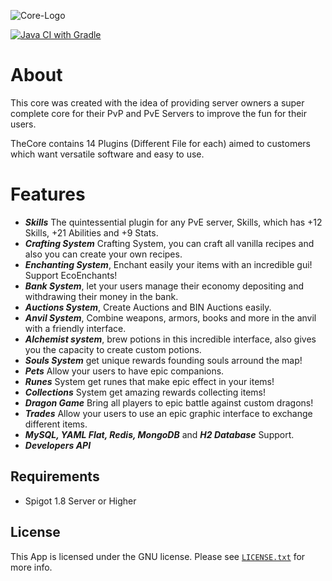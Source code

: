 ![Core-Logo](https://i.imgur.com/OOhzVG5.png)

[![Java CI with Gradle](https://github.com/r3back/the-core/actions/workflows/gradle.yml/badge.svg)](https://github.com/r3back/the-core/actions/workflows/gradle.yml)

# About
This core was created with the idea of providing server owners a super complete core
for their PvP and PvE Servers to improve the fun for their users.

TheCore contains 14 Plugins (Different File for each)
aimed to customers which want versatile software and easy to use.

# Features
* ***Skills*** The quintessential plugin for any PvE server, Skills, which has +12 Skills, +21 Abilities and +9 Stats.
* ***Crafting System*** Crafting System, you can craft all vanilla recipes and also you can create your own recipes.
* ***Enchanting System***, Enchant easily your items with an incredible gui! Support EcoEnchants!
* ***Bank System***, let your users manage their economy depositing and withdrawing their money in the bank.
* ***Auctions System***, Create Auctions and BIN Auctions easily.
* ***Anvil System***, Combine weapons, armors, books and more in the anvil with a friendly interface.
* ***Alchemist system***, brew potions in this incredible interface, also gives you the capacity to create custom potions.
* ***Souls System*** get unique rewards founding souls arround the map!
* ***Pets*** Allow your users to have epic companions.
* ***Runes*** System get runes that make epic effect in your items!
* ***Collections*** System get amazing rewards collecting items!
* ***Dragon Game*** Bring all players to epic battle against custom dragons!
* ***Trades*** Allow your users to use an epic graphic interface to exchange different items.
* ***MySQL, YAML Flat, Redis, MongoDB*** and ***H2 Database*** Support.
* ***Developers API***

## Requirements
* Spigot 1.8 Server or Higher

## License
This App is licensed under the GNU license. Please see [`LICENSE.txt`](https://github.com/r3back/the-core/blob/master/LICENSE.txt) for more info.